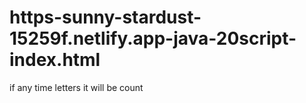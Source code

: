 # https-sunny-stardust-15259f.netlify.app-java-20script-index.html
if any time letters it will be count 
